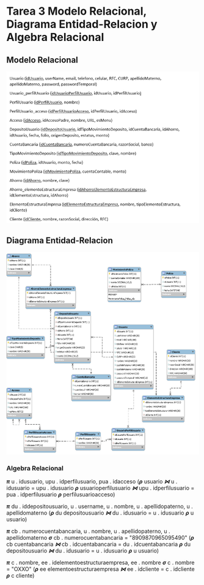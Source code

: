 # Tarea 3 Modelo Relacional, Diagrama Entidad-Relacion y Algebra Relacional

## Modelo Relacional
![Modelo Relacional](/imagenes/modelo_relacional.png)
## Diagrama Entidad-Relacion
![Diagrama Entidad-Relacion](/imagenes/DER_tarea3.png)

### Algebra Relacional
***π*** u . idusuario, upu . idperfilusuario, pua . idacceso
 (***ρ*** usuario ***⋈*** u . idusuario = upu . idusuario
  ***ρ*** usuarioperfilusuario ***⋈*** upu . idperfilusuario = pua . idperfilusuario
   ***ρ*** perfilusuarioacceso)


***π*** du . iddepositousuario, u . username, u . nombre, u . apellidopaterno, u . apellidomaterno
 (***ρ*** du depositousuario ***⋈*** du . idusuario = u . idusuario
  ***ρ*** u usuario)

***π*** cb . numerocuentabancaria, u . nombre, u . apellidopaterno, u . apellidomaterno
 ***σ*** cb . numerocuentabancaria = "8909870965095490"
  (***ρ*** cb cuentabancaria ***⋈*** cb . idcuentabancaria = du . idcuentabancaria
   ***ρ*** du depositousuario ***⋈*** du . idusuario = u . idusuario
    ***ρ*** u usuario)

***π*** c . nombre, ee . idelementoestructuraempresa, ee . nombre
 ***σ*** c . nombre = "OXXO"
  (***ρ*** ee elementoestructuraempresa ***⋈*** ee . idcliente = c . idcliente
   ***ρ*** c cliente)
